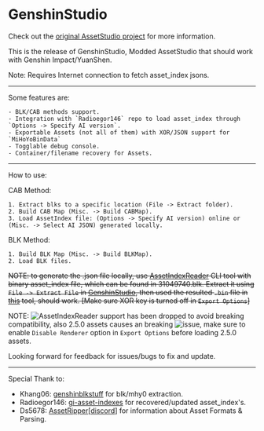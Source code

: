 # GenshinStudio
Check out the [original AssetStudio project](https://github.com/Perfare/AssetStudio) for more information.

This is the release of GenshinStudio, Modded AssetStudio that should work with Genshin Impact/YuanShen.

Note: Requires Internet connection to fetch asset_index jsons.
_____________________________________________________________________________________________________________________________

Some features are:
```
- BLK/CAB methods support.
- Integration with `Radioegor146` repo to load asset_index through `Options -> Specify AI version`.
- Exportable Assets (not all of them) with XOR/JSON support for `MiHoYoBinData`
- Togglable debug console.
- Container/filename recovery for Assets.
```
_____________________________________________________________________________________________________________________________
How to use:

CAB Method:
```
1. Extract blks to a specific location (File -> Extract folder).
2. Build CAB Map (Misc. -> Build CABMap).
3. Load AssetIndex file: (Options -> Specify AI version) online or (Misc. -> Select AI JSON) generated locally.
```
BLK Method:
```
1. Build BLK Map (Misc. -> Build BLKMap).
2. Load BLK files.
```

~~NOTE: to generate the .json file locally, use [AssetIndexReader](https://github.com/Razmoth/AssetIndexReader) CLI tool with binary asset_index file, which can be found in 31049740.blk.
Extract it using `File -> Extract File` in [GenshinStudio](https://github.com/Razmoth/GenshinStudio), then used the resulted `.bin` file in [this](https://github.com/Razmoth/AssetIndexReader) tool, should work.
[Make sure XOR key is turned off in `Export Options`]~~

NOTE: ![AssetIndexReader](https://github.com/Razmoth/AssetIndexReader) support has been dropped to avoid breaking compatibility, also 2.5.0 assets causes an breaking ![issue](https://github.com/khang06/AssetStudio/issues/11), make sure to enable `Disable Renderer` option in `Export Options` before loading 2.5.0 assets.

Looking forward for feedback for issues/bugs to fix and update.
_____________________________________________________________________________________________________________________________
Special Thank to:
- Khang06: [genshinblkstuff](https://github.com/khang06/genshinblkstuff) for blk/mhy0 extraction.
- Radioegor146: [gi-asset-indexes](https://github.com/radioegor146/gi-asset-indexes) for recovered/updated asset_index's.
- Ds5678: [AssetRipper](https://github.com/AssetRipper/AssetRipper)[[discord](https://discord.gg/XqXa53W2Yh)] for information about Asset Formats & Parsing.
